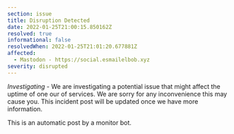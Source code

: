 ```yaml
---
section: issue
title: Disruption Detected
date: 2022-01-25T21:00:15.850162Z
resolved: true
informational: false
resolvedWhen: 2022-01-25T21:01:20.677881Z
affected:
  - Mastodon - https://social.esmailelbob.xyz
severity: disrupted
---
```

*Investigating* - We are investigating a potential issue that might affect the uptime of one our of services. We are sorry for any inconvenience this may cause you. This incident post will be updated once we have more information.

This is an automatic post by a monitor bot.
        